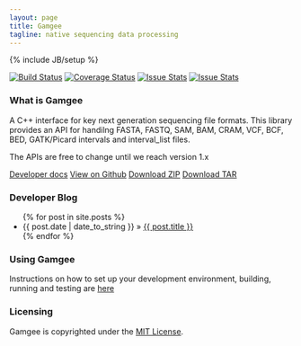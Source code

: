 ```yaml
---
layout: page
title: Gamgee
tagline: native sequencing data processing
---
```

{% include JB/setup %}

[![Build Status](https://travis-ci.org/broadinstitute/gamgee.svg?branch=master)](https://travis-ci.org/broadinstitute/gamgee)
[![Coverage Status](https://coveralls.io/repos/broadinstitute/gamgee/badge.png)](https://coveralls.io/r/broadinstitute/gamgee)
[![Issue Stats](http://issuestats.com/github/broadinstitute/gamgee/badge/pr)](http://issuestats.com/github/broadinstitute/gamgee)
[![Issue Stats](http://issuestats.com/github/broadinstitute/gamgee/badge/issue)](http://issuestats.com/github/broadinstitute/gamgee)

### What is Gamgee

A C++ interface for key next generation sequencing file formats. This library
provides an API for handilng FASTA, FASTQ, SAM, BAM, CRAM, VCF, BCF, BED,
GATK/Picard intervals and interval_list files.

The APIs are free to change until we reach version 1.x

<a class="btn danger" href="http://broadinstitute.github.io/gamgee/doxygen/">Developer docs</a>
<a class="btn primary" href="http://github.com/MauricioCarneiro/gamgee/">View on Github</a>
<a class="btn info" href="https://github.com/MauricioCarneiro/gamgee/zipball/master">Download ZIP</a>
<a class="btn info" href="https://github.com/MauricioCarneiro/gamgee/tarball/master">Download TAR</a>

### Developer Blog

<ul class="posts">
  {% for post in site.posts %}
    <li><span>{{ post.date | date_to_string }}</span> &raquo; <a href="{{ BASE_PATH }}{{ post.url }}">{{ post.title }}</a></li>
  {% endfor %}
</ul>

### Using Gamgee

Instructions on how to set up your development environment, building, running and testing are [here](setup/20140924-setting-up-your-development-environment/)

### Licensing

Gamgee is copyrighted under the [MIT License](http://opensource.org/licenses/MIT).
